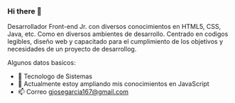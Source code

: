### Hi there 👋

Desarrollador Front-end Jr. con diversos conocimientos en HTML5, CSS, Java, etc. Como en diversos ambientes de desarrollo. Centrado en codigos legibles, diseño web y capacitado para el cumplimiento de los objetivos y necesidades de un proyecto de desarrollog.

Algunos datos basicos:

- 🔭 Tecnologo de Sistemas
- 🌱  Actualmente  estoy ampliando mis conocimientos en  JavaScript
- 📫 Correo  gjosegarcia167@gmail.com    

